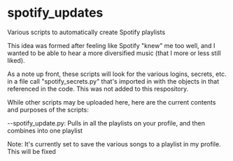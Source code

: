 # spotify_updates
Various scripts to automatically create Spotify playlists

This idea was formed after feeling like Spotify "knew" me too well, and I wanted to be able to hear a more diversified music (that I more or less still liked).

As a note up front, these scripts will look for the various logins, secrets, etc. in a file call "spotify_secrets.py" that's imported in with the objects in that referenced in the code.  This was not added to this respository.

While other scripts may be uploaded here, here are the current contents and purposes of the scripts:

  --spotify_update.py: Pulls in all the playlists on your profile, and then combines into one playlist
  
  


Note: It's currently set to save the various songs to a playlist in my profile.  This will be fixed
  
